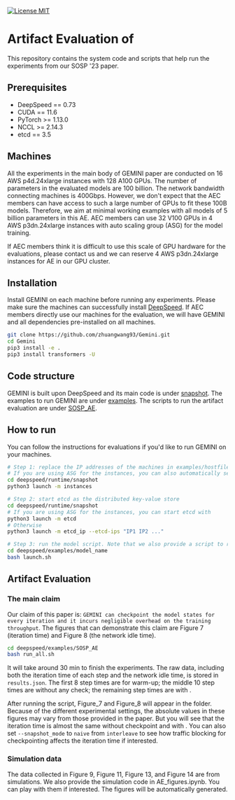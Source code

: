 [![License MIT](https://badgen.net/badge/license/MIT/blue)](https://github.com/Microsoft/DeepSpeed/blob/master/LICENSE)


# Artifact Evaluation of 

This repository contains the system code and scripts that help run the  experiments from our SOSP '23 paper.


## Prerequisites

- DeepSpeed == 0.73
- CUDA == 11.6
- PyTorch >= 1.13.0
- NCCL >= 2.14.3
- etcd == 3.5

## Machines

All the experiments in the main body of GEMINI paper are conducted on 16 AWS p4d.24xlarge instances with 128 A100 GPUs. The number of parameters in the evaluated models are 100 billion. The network bandwidth connecting machines is 400Gbps.
However, we don't expect that the AEC members can have access to such a large number of GPUs to fit these 100B models.
Therefore, we aim at minimal working examples with all models of 5 billion parameters in this AE.
AEC members can use 32 V100 GPUs in 4 AWS p3dn.24xlarge instances with auto scaling group (ASG) for the model training.

If AEC members think it is difficult to use this scale of GPU hardware for the evaluations, please contact us and we can reserve 4 AWS p3dn.24xlarge instances for AE in our GPU cluster.


## Installation

Install GEMINI on each machine before running any experiments. Please make sure the machines can successfully install [DeepSpeed](https://github.com/microsoft/DeepSpeed).
If AEC members directly use our machines for the evaluation, we will have GEMINI and all dependencies pre-installed on all machines.

```bash
git clone https://github.com/zhuangwang93/Gemini.git
cd Gemini
pip3 install -e .
pip3 install transformers -U 
```

## Code structure

GEMINI is built upon DeepSpeed and its main code is under [snapshot](deepspeed/runtime/snapshot/). The examples to run GEMINI are under [examples](examples/). The scripts to run the artifact evaluation are under [SOSP_AE](examples/SOSP_AE).


## How to run

You can follow the instructions for evaluations if you'd like to run GEMINI on your machines.

```bash
# Step 1: replace the IP addresses of the machines in examples/hostfile. 
# If you are using ASG for the instances, you can also automatically set the IP addresses with
cd deepspeed/runtime/snapshot
python3 launch -m instances

# Step 2: start etcd as the distributed key-value store
cd deepspeed/runtime/snapshot
# If you are using ASG for the instances, you can start etcd with
python3 launch -m etcd
# Otherwise
python3 launch -m etcd_ip --etcd-ips "IP1 IP2 ..."

# Step 3: run the model script. Note that we also provide a script to run all experiments with one command in the next section.
cd deepspeed/examples/model_name
bash launch.sh
```


## Artifact Evaluation

### The main claim

Our claim of this paper is: `GEMINI can checkpoint the model states for every iteration and it incurs negligible overhead on the training throughput`.
The figures that can demonstrate this claim are Figure 7 (iteration time) and Figure 8 (the network idle time). 

```bash
cd deepspeed/examples/SOSP_AE
bash run_all.sh
```
It will take around 30 min to finish the experiments. The raw data, including both the iteration time of each step and the network idle time, is stored in `results.json`.
The first 8 step times are for warm-up; the middle 10 step times are without any check; the remaining step times are with .

After running the script, Figure_7 and Figure_8 will appear in the folder. 
Because of the different experimental settings, the absolute values in these figures may vary from those provided in the paper. 
But you will see that the iteration time is almost the same without checkpoint and with .
You can also set `--snapshot_mode` to `naive` from `interleave` to see how traffic blocking for checkpointing affects the iteration time if interested.

### Simulation data

The data collected in Figure 9, Figure 11, Figure 13, and Figure 14 are from simulations. We also provide the simulation code in AE_figures.ipynb. 
You can play with them if interested. The figures will be automatically generated.
